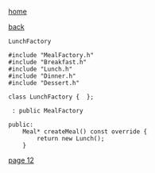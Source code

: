 [home](./page01.md)

[back](./page10.md)

```
LunchFactory
```

```
#include "MealFactory.h"
#include "Breakfast.h"
#include "Lunch.h"
#include "Dinner.h"
#include "Dessert.h"
```

```
class LunchFactory {  };
```

```
 : public MealFactory
```

```
public:
    Meal* createMeal() const override {
        return new Lunch();
    }
```



[page 12](./page12.md)
